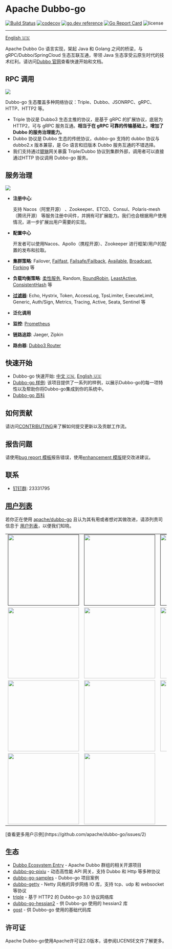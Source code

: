 # Apache Dubbo-go

[![Build Status](https://github.com/apache/dubbo-go/workflows/CI/badge.svg)](https://travis-ci.org/apache/dubbo-go)
[![codecov](https://codecov.io/gh/apache/dubbo-go/branch/master/graph/badge.svg)](https://codecov.io/gh/apache/dubbo-go)
[![go.dev reference](https://img.shields.io/badge/go.dev-reference-007d9c?logo=go&logoColor=white&style=flat-square)](https://pkg.go.dev/github.com/apache/dubbo-go?tab=doc)
[![Go Report Card](https://goreportcard.com/badge/github.com/apache/dubbo-go)](https://goreportcard.com/report/github.com/apache/dubbo-go)
![license](https://img.shields.io/badge/license-Apache--2.0-green.svg)

---

[English 🇺🇸](./README.md)

Apache Dubbo Go 语言实现，架起 Java 和 Golang 之间的桥梁，与 gRPC/Dubbo/SpringCloud 生态互联互通，带领 Java 生态享受云原生时代的技术红利。请访问[Dubbo 官网](https://dubbo.apache.org/zh/docs/languages/golang/)查看快速开始和文档。

## RPC 调用

![](https://dubbogo.github.io/img/dubbogo-3.0-invocation.png)

Dubbo-go 生态覆盖多种网络协议：Triple、Dubbo、JSONRPC、gRPC、HTTP、HTTP2 等。

- Triple 协议是 Dubbo3 生态主推的协议，是基于 gRPC 的扩展协议，底层为HTTP2，可与 gRPC 服务互通。**相当于在 gRPC 可靠的传输基础上，增加了 Dubbo 的服务治理能力。**
- Dubbo 协议是 Dubbo 生态的传统协议，dubbo-go 支持的 dubbo 协议与dubbo2.x 版本兼容，是 Go 语言和旧版本 Dubbo 服务互通的不错选择。
- 我们支持通过[貔貅](https://github.com/apache/dubbo-go-pixiu)网关暴露 Triple/Dubbo 协议到集群外部，调用者可以直接通过HTTP 协议调用 Dubbo-go 服务。

## 服务治理

![](https://dubbogo.github.io/img/devops.png)

- **注册中心**: 

  支持 Nacos（阿里开源） 、Zookeeper、ETCD、Consul、Polaris-mesh（腾讯开源） 等服务注册中间件，并拥有可扩展能力。我们也会根据用户使用情况，进一步扩展出用户需要的实现。

- **配置中心**

  开发者可以使用Nacos、Apollo（携程开源）、Zookeeper 进行框架/用户的配置的发布和拉取。

- **集群策略**: Failover, [Failfast](https://github.com/apache/dubbo-go/pull/140), [Failsafe/Failback](https://github.com/apache/dubbo-go/pull/136), [Available](https://github.com/apache/dubbo-go/pull/155), [Broadcast](https://github.com/apache/dubbo-go/pull/158), [Forking](https://github.com/apache/dubbo-go/pull/161) 等

- **负载均衡策略**: [柔性服务](https://github.com/apache/dubbo-go/pull/1649), Random, [RoundRobin](https://github.com/apache/dubbo-go/pull/66), [LeastActive](https://github.com/apache/dubbo-go/pull/65), [ConsistentHash](https://github.com/apache/dubbo-go/pull/261) 等

- [**过滤器**](./filter): Echo, Hystrix, Token, AccessLog, TpsLimiter, ExecuteLimit, Generic, Auth/Sign, Metrics, Tracing, Active, Seata, Sentinel 等

- **泛化调用**

- **监控**: [Prometheus](https://github.com/apache/dubbo-go/pull/342)

- **链路追踪**: Jaeger, Zipkin

- **路由器**: [Dubbo3 Router](https://github.com/apache/dubbo-go/pull/1187)

## 快速开始

- Dubbo-go 快速开始: [中文 🇨🇳](https://dubbogo.github.io/zh-cn/docs/user/quickstart/3.0/quickstart_triple.html), [English 🇺🇸](https://dubbogo.github.io/en-us/docs/user/quickstart/3.0/quickstart_triple.html)
- [Dubbo-go 样例](https://github.com/apache/dubbo-go-samples): 该项目提供了一系列的样例，以展示Dubbo-go的每一项特性以及帮助你将Dubbo-go集成到你的系统中。
- [Dubbo-go 百科](https://github.com/apache/dubbo-go/wiki)

## 如何贡献

请访问[CONTRIBUTING](./CONTRIBUTING.md)来了解如何提交更新以及贡献工作流。

## 报告问题

请使用[bug report 模板](issues/new?template=bug-report.md)报告错误，使用[enhancement 模版](issues/new?template=enhancement.md)提交改进建议。

## 联系

- [钉钉群](https://www.dingtalk.com/): 23331795

## [用户列表](https://github.com/apache/dubbo-go/issues/2)

若你正在使用 [apache/dubbo-go](https://github.com/apache/dubbo-go) 且认为其有用或者想对其做改进，请添列贵司信息于 [用户列表](https://github.com/apache/dubbo-go/issues/2)，以便我们知晓。

<div>
<table>
  <tbody>
  <tr></tr>
    <tr>
      <td align="center"  valign="middle">
        <a href="" target="_blank">
          <img width="222px"  src="https://pic.c-ctrip.com/common/c_logo2013.png">
        </a>
      </td>
      <td align="center"  valign="middle">
        <a href="" target="_blank">
          <img width="222px"  src="https://user-images.githubusercontent.com/52339367/84628582-80512200-af1b-11ea-945a-c6b4b9ad31f2.png">
        </a>
      </td>
      <td align="center"  valign="middle">
        <a href="" target="_blank">
          <img width="222px"  src="https://mosn.io/images/community/tuya.png">
        </a>
      </td>
      <td align="center"  valign="middle">
        <a href="https://github.com/mosn" target="_blank">
          <img width="222px"  src="https://raw.githubusercontent.com/mosn/community/master/icons/png/mosn-labeled-horizontal.png">
        </a>
      </td>
      <td align="center"  valign="middle">
        <a href="" target="_blank">
          <img width="222px"  src="https://festatic.estudy.cn/assets/xhx-web/layout/logo.png">
        </a>
      </td>
    </tr>
    <tr></tr>
    <tr>
      <td align="center"  valign="middle">
        <a href="http://www.j.cn" target="_blank">
          <img width="222px"  src="http://image.guang.j.cn/bbs/imgs/home/pc/icon_8500.png">
        </a>
      </td>
      <td align="center"  valign="middle">
        <a href="https://www.genshuixue.com/" target="_blank">
          <img width="222px"  src="https://i.gsxcdn.com/0cms/d/file/content/2020/02/5e572137d7d94.png">
        </a>
      </td>
      <td align="center"  valign="middle">
        <a href="http://www.51h5.com" target="_blank">
          <img width="222px"  src="https://fs-ews.51h5.com/common/hw_220_black.png">
        </a>
      </td>
      <td align="center"  valign="middle">
        <a href="https://www.zto.com" target="_blank">
          <img width="222px"  src="https://fscdn.zto.com/fs8/M02/B2/E4/wKhBD1-8o52Ae3GnAAASU3r62ME040.png">
        </a>
      </td>
      <td align="center"  valign="middle">
        <a href="https://www.icsoc.net/" target="_blank">
          <img width="222px"  src="https://oss.icsoc.net/icsoc-ekt-test-files/icsoc.png">
        </a>
      </td>
    </tr>
    <tr></tr>
    <tr>
      <td align="center"  valign="middle">
        <a href="http://www.mgtv.com" target="_blank">
          <img width="222px"  src="https://ugc.hitv.com/platform_oss/F6077F1AA82542CDBDD88FD518E6E727.png">
        </a>
      </td>
	    <td align="center"  valign="middle">
        <a href="http://www.dmall.com" target="_blank">
          <img width="222px"  src="https://mosn.io/images/community/duodian.png">
        </a>
      </td>
      <td align="center"  valign="middle">
        <a href="http://www.ruubypay.com" target="_blank">
           <img width="222px"  src="http://website.ruubypay.com/wifi/image/line5.png">
        </a>
      </td>
      <td align="center"  valign="middle">
        <a href="https://www.dingtalk.com" target="_blank">
           <img width="222px"  src="https://gw.alicdn.com/tfs/TB1HPATMrrpK1RjSZTEXXcWAVXa-260-74.png">
        </a>
      </td>
      <td align="center"  valign="middle">
          <a href="https://www.autohome.com.cn" target="_blank">
             <img width="222px"  src="https://avatars.githubusercontent.com/u/18279051?s=200&v=4">
          </a>
      </td>       
    </tr>
    <tr></tr>
    <tr>
      <td align="center"  valign="middle">
        <a href="https://www.mi.com/" target="_blank">
          <img width="222px"  src="https://s02.mifile.cn/assets/static/image/logo-mi2.png">
        </a>
      </td>  
      <td align="center"  valign="middle">
        <a href="https://opayweb.com/" target="_blank">
          <img width="222px"  src="https://open.opayweb.com/static/img/logo@2x.35c6fe4c.jpg">
        </a>
      </td>  
    </tr>
    <tr></tr>
  </tbody>
</table>
</div>
[查看更多用户示例](https://github.com/apache/dubbo-go/issues/2)

## 生态

* [Dubbo Ecosystem Entry](https://github.com/apache?utf8=%E2%9C%93&q=dubbo&type=&language=) - Apache Dubbo 群组的相关开源项目
* [dubbo-go-pixiu](https://github.com/apache/dubbo-go-pixiu) - 动态高性能 API 网关，支持 Dubbo 和 Http 等多种协议
* [dubbo-go-samples](https://github.com/apache/dubbo-go-samples) - Dubbo-go 项目案例
* [dubbo-getty](https://github.com/apache/dubbo-getty) - Netty 风格的异步网络 IO 库，支持 tcp、udp 和 websocket 等协议
* [triple](https://github.com/dubbogo/triple) - 基于 HTTP2 的 Dubbo-go 3.0 协议网络库
* [dubbo-go-hessian2](https://github.com/apache/dubbo-go-hessian2) - 供 Dubbo-go 使用的 hessian2 库
* [gost](https://github.com/dubbogo/gost) - 供 Dubbo-go 使用的基础代码库

## 许可证

Apache Dubbo-go使用Apache许可证2.0版本，请参阅LICENSE文件了解更多。
